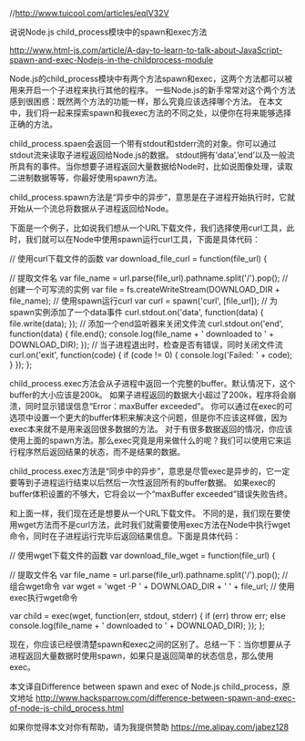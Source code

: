
//http://www.tuicool.com/articles/eqIV32V

说说Node.js child_process模块中的spawn和exec方法

http://www.html-js.com/article/A-day-to-learn-to-talk-about-JavaScript-spawn-and-exec-Nodejs-in-the-childprocess-module

Node.js的child_process模块中有两个方法spawn和exec，这两个方法都可以被用来开启一个子进程来执行其他的程序。
一些Node.js的新手常常对这个两个方法感到很困惑：既然两个方法的功能一样，那么究竟应该选择哪个方法。
在本文中，我们将一起来探索spawn和我exec方法的不同之处，以便你在将来能够选择正确的方法。

child_process.spaen会返回一个带有stdout和stderr流的对象。你可以通过stdout流来读取子进程返回给Node.js的数据。
stdout拥有’data’,’end’以及一般流所具有的事件。当你想要子进程返回大量数据给Node时，比如说图像处理，读取二进制数据等等，你最好使用spawn方法。

child_process.spawn方法是“异步中的异步”，意思是在子进程开始执行时，它就开始从一个流总将数据从子进程返回给Node。

下面是一个例子，比如说我们想从一个URL下载文件，我们选择使用curl工具，此时，我们就可以在Node中使用spawn运行curl工具，下面是具体代码：

// 使用curl下载文件的函数
var download_file_curl = function(file_url) {

  // 提取文件名
  var file_name = url.parse(file_url).pathname.split('/').pop();
  // 创建一个可写流的实例
  var file = fs.createWriteStream(DOWNLOAD_DIR + file_name);
  // 使用spawn运行curl
  var curl = spawn('curl', [file_url]);
  // 为spawn实例添加了一个data事件
  curl.stdout.on('data', function(data) { file.write(data); });
  // 添加一个end监听器来关闭文件流
  curl.stdout.on('end', function(data) {
    file.end();
    console.log(file_name + ' downloaded to ' + DOWNLOAD_DIR);
  });
  // 当子进程退出时，检查是否有错误，同时关闭文件流
  curl.on('exit', function(code) {
    if (code != 0) {
      console.log('Failed: ' + code);
    }
  });
};

child_process.exec方法会从子进程中返回一个完整的buffer。默认情况下，这个buffer的大小应该是200k。
如果子进程返回的数据大小超过了200k，程序将会崩溃，同时显示错误信息“Error：maxBuffer exceeded”。
你可以通过在exec的可选项中设置一个更大的buffer体积来解决这个问题，但是你不应该这样做，因为exec本来就不是用来返回很多数据的方法。
对于有很多数据返回的情况，你应该使用上面的spawn方法。那么exec究竟是用来做什么的呢？我们可以使用它来运行程序然后返回结果的状态，而不是结果的数据。

child_process.exec方法是“同步中的异步”，意思是尽管exec是异步的，它一定要等到子进程运行结束以后然后一次性返回所有的buffer数据。
如果exec的buffer体积设置的不够大，它将会以一个“maxBuffer exceeded”错误失败告终。

和上面一样，我们现在还是想要从一个URL下载文件。
不同的是，我们现在要使用wget方法而不是curl方法，此时我们就需要使用exec方法在Node中执行wget命令，同时在子进程运行完毕后返回结果信息。下面是具体代码：

// 使用wget下载文件的函数
var download_file_wget = function(file_url) {

  // 提取文件名
  var file_name = url.parse(file_url).pathname.split('/').pop();
  // 组合wget命令
  var wget = 'wget -P ' + DOWNLOAD_DIR + ' ' + file_url;
  // 使用exec执行wget命令

  var child = exec(wget, function(err, stdout, stderr) {
    if (err) throw err;
    else console.log(file_name + ' downloaded to ' + DOWNLOAD_DIR);
  });
};

现在，你应该已经很清楚spawn和exec之间的区别了。总结一下：当你想要从子进程返回大量数据时使用spawn，如果只是返回简单的状态信息，那么使用exec。

本文译自Difference between spawn and exec of Node.js child_process，原文地址 http://www.hacksparrow.com/difference-between-spawn-and-exec-of-node-js-child_process.html

如果你觉得本文对你有帮助，请为我提供赞助 https://me.alipay.com/jabez128

